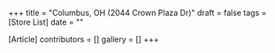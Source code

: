 +++
title = "Columbus, OH (2044 Crown Plaza Dr)"
draft = false
tags = [Store List]
date = ""

[Article]
contributors = []
gallery = []
+++